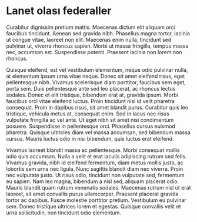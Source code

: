 # Lanet olası federaller

Curabitur dignissim pretium mattis. Maecenas dictum elit aliquam orci faucibus tincidunt. Aenean sed gravida nibh. Phasellus magna tortor, lacinia ut congue vitae, laoreet non elit. Maecenas enim nulla, tincidunt sed pulvinar ut, viverra rhoncus sapien. Morbi ut massa fringilla, tempus massa nec, accumsan est. Suspendisse potenti. Praesent lacinia non lorem non rhoncus.

Quisque eleifend, est vel vestibulum elementum, neque odio pulvinar nulla, at elementum ipsum urna vitae neque. Donec sit amet eleifend risus, eget pellentesque nibh. Vivamus scelerisque diam porttitor, faucibus sem eget, porta sem. Duis pellentesque ante sed leo placerat, ac rhoncus lectus sodales. Donec et elit tristique, bibendum erat at, gravida ipsum. Morbi faucibus orci vitae eleifend luctus. Proin tincidunt nisl id velit pharetra consequat. Proin in dapibus risus, sit amet blandit purus. Curabitur quis leo tristique, vehicula metus at, consequat enim. Sed in lacus nec risus vulputate fringilla ac vel ante. Ut eget nibh sit amet nisi condimentum posuere. Suspendisse in pellentesque orci. Phasellus cursus euismod pharetra. Quisque ultricies diam vel massa accumsan, sed bibendum massa cursus. Mauris luctus odio in nisi bibendum, quis luctus erat eleifend.

Vivamus laoreet blandit massa ac pellentesque. Morbi consequat mollis odio quis accumsan. Nulla a velit et erat iaculis adipiscing rutrum sed felis. Vivamus gravida, nibh id eleifend fermentum, diam metus mollis justo, ac lobortis sem urna nec ligula. Nunc sagittis blandit diam nec viverra. Proin nec vulputate justo. Ut risus odio, tincidunt non vulputate sed, fermentum eu sapien. Nam leo magna, bibendum a nisl sed, aliquam placerat odio. Mauris blandit quam rutrum venenatis sodales. Maecenas rutrum nisl ut erat laoreet, sit amet convallis purus ullamcorper. Praesent placerat gravida tortor ac dapibus. Fusce molestie porttitor pretium. Vestibulum eu pulvinar sem. Donec tristique ultrices lorem et egestas. Quisque convallis velit et urna sollicitudin, non tincidunt odio elementum.


